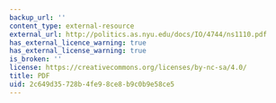 ```yaml
---
backup_url: ''
content_type: external-resource
external_url: http://politics.as.nyu.edu/docs/IO/4744/ns1110.pdf
has_external_licence_warning: true
has_external_license_warning: true
is_broken: ''
license: https://creativecommons.org/licenses/by-nc-sa/4.0/
title: PDF
uid: 2c649d35-728b-4fe9-8ce8-b9c0b9e58ce5
---
```


